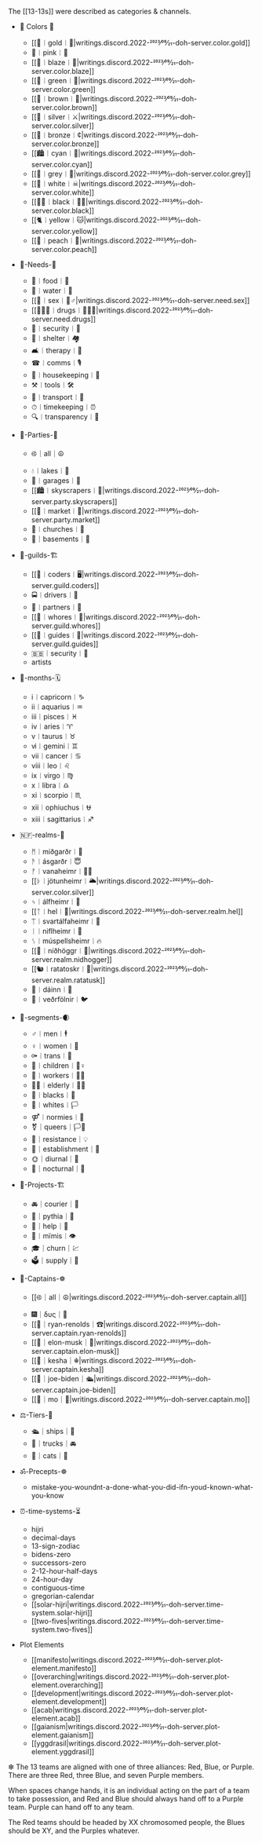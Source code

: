 The [[13-13s]] were described as categories & channels.

* 🌈 Colors 🌈
  * [[🥇︱gold︱🥇|writings.discord.2022-2023⁄09⁄21-doh-server.color.gold]]
  * 🐽︱pink︱🐽
  * [[🍊︱blaze︱🍊|writings.discord.2022-2023⁄09⁄21-doh-server.color.blaze]]
  * [[🥬︱green︱🥗|writings.discord.2022-2023⁄09⁄21-doh-server.color.green]]
  * [[🧸︱brown︱🐻|writings.discord.2022-2023⁄09⁄21-doh-server.color.brown]]
  * [[🥈︱silver︱⚔|writings.discord.2022-2023⁄09⁄21-doh-server.color.silver]]
  * [[🥉︱bronze︱¢|writings.discord.2022-2023⁄09⁄21-doh-server.color.bronze]]
  * [[🏙︱cyan︱🌊|writings.discord.2022-2023⁄09⁄21-doh-server.color.cyan]]
  * [[👴︱grey︱👵|writings.discord.2022-2023⁄09⁄21-doh-server.color.grey]]
  * [[👻︱white︱☠|writings.discord.2022-2023⁄09⁄21-doh-server.color.white]]
  * [[🧑🏿︱black︱🙆🏿|writings.discord.2022-2023⁄09⁄21-doh-server.color.black]]
  * [[🐈︱yellow︱🐱|writings.discord.2022-2023⁄09⁄21-doh-server.color.yellow]]
  * [[🍑︱peach︱🦚|writings.discord.2022-2023⁄09⁄21-doh-server.color.peach]]

* 🍖-Needs-🦴
  * 🥫︱food︱🍲
  * 🌊︱water︱🎏
  * [[👯︱sex︱👯♂|writings.discord.2022-2023⁄09⁄21-doh-server.need.sex]]
  * [[👩🏿🎤︱drugs︱🧑🏿🎤|writings.discord.2022-2023⁄09⁄21-doh-server.need.drugs]]
  * 🔫︱security︱🌋  
  * 🏡︱shelter︱🏘
  * 🛋︱therapy︱🏥
  * ☎︱comms︱🎙
  * 🧹︱housekeeping︱🎄
  * ⚒︱tools︱🛠
  * 🚗︱transport︱🚙
  * ⏱︱timekeeping︱⏰
  * 🔍︱transparency︱🔎

* 🎉-Parties-🍾
  * ࿋｜all｜☮
  * 💧︱lakes︱🤽
  * 🚕︱garages︱🚚
  * [[🏙︱skyscrapers︱🏢|writings.discord.2022-2023⁄09⁄21-doh-server.party.skyscrapers]]
  * [[🏬︱market︱💸|writings.discord.2022-2023⁄09⁄21-doh-server.party.market]]
  * 💒︱churches︱🕌
  * 🌆｜basements｜🗼

* 🧙-guilds-🏗
  * [[🔌︱coders︱🖥|writings.discord.2022-2023⁄09⁄21-doh-server.guild.coders]]
  * 🚍︱drivers︱🚢
  * 👬︱partners︱👭
  * [[🦵︱whores︱💋|writings.discord.2022-2023⁄09⁄21-doh-server.guild.whores]]
  * [[🌴︱guides︱🎋|writings.discord.2022-2023⁄09⁄21-doh-server.guild.guides]]
  * 🇧🇧︱security︱🎑
  * artists

* 📅-months-🗓
  * ⅰ︱capricorn︱♑
  * ⅱ︱aquarius︱♒
  * ⅲ︱pisces︱♓
  * ⅳ︱aries︱♈
  * ⅴ︱taurus︱♉
  * ⅵ︱gemini︱♊
  * ⅶ︱cancer︱♋
  * ⅷ︱leo︱♌
  * ⅸ︱virgo︱♍
  * ⅹ︱libra︱♎
  * ⅺ︱scorpio︱♏
  * ⅻ︱ophiuchus︱⛎
  * ⅹⅲ︱sagittarius︱♐

* 🇳🇫-realms-🎯
  * ᛗ︱miðgarðr︱🤰
  * ᚫ︱ásgarðr︱😇
  * ᚡ︱vanaheimr︱👨🏫
  * [[ᚦ︱jötunheimr︱🌥|writings.discord.2022-2023⁄09⁄21-doh-server.color.silver]]
  * ᛃ︱álfheimr︱🧝
  * [[ᛏ︱hel︱🧟|writings.discord.2022-2023⁄09⁄21-doh-server.realm.hel]]
  * ᛠ︱svartálfaheimr︱🔨
  * ᛁ︱niflheimr︱🍧
  * ᛊ︱múspellsheimr︱🔥
  * [[🐲︱níðhöggr︱🐉|writings.discord.2022-2023⁄09⁄21-doh-server.realm.nidhogger]]
  * [[🐿︱ratatoskr︱🌰|writings.discord.2022-2023⁄09⁄21-doh-server.realm.ratatusk]]
  * 🦌︱dáinn︱🌾
  * 🦅︱veðrfölnir︱🐦

* 🥧-segments-🌒
  * ♂︱men︱🕴
  * ♀︱women︱🤰
  * ⚩︱trans︱💃
  * 🧒︱children︱🧒♀
  * 🤡︱workers︱👩‍🏭
  * 🧓🏾︱elderly︱🧓🏻
  * 🖤︱blacks︱🏴
  * 🤍︱whites︱🏳
  * ⚤︱normies︱🧬
  * ⚧｜queers｜🏳🌈
  * 🎴｜resistance｜💡
  * 🏯｜establishment｜🔫
  * 🌞｜diurnal｜🌅
  * 🌚｜nocturnal｜🌉

* 🤖-Projects-🏗
  * 🚘｜courier｜🚖
  * 💃｜pythia｜💎
  * 💪｜help｜🥋
  * 🐙︱mïmis︱👁
  * 🎓｜churn｜💹
  * 🗳｜supply｜🧮

* 👲-Captains-☸
  * [[࿋｜all｜☮|writings.discord.2022-2023⁄09⁄21-doh-server.captain.all]]
  * 🎆｜δυς｜🍧
  * [[💚｜ryan-renolds｜☎|writings.discord.2022-2023⁄09⁄21-doh-server.captain.ryan-renolds]]
  * [[💙｜elon-musk｜🚕|writings.discord.2022-2023⁄09⁄21-doh-server.captain.elon-musk]]
  * [[👲｜kesha｜☬|writings.discord.2022-2023⁄09⁄21-doh-server.captain.kesha]]
  * [[🦅｜joe-biden｜🛳|writings.discord.2022-2023⁄09⁄21-doh-server.captain.joe-biden]]
  * [[🔫｜mo｜🎤|writings.discord.2022-2023⁄09⁄21-doh-server.captain.mo]]

* ⚖-Tiers-💯
  * 🛳｜ships｜🚢
  * 🚚｜trucks｜🚘
  * 🐯｜cats｜🦁

* ॐ-Precepts-☸
  * mistake-you-woundnt-a-done-what-you-did-ifn-youd-known-what-you-know

* ⏰-time-systems-⏳
  * hijri
  * decimal-days
  * 13-sign-zodiac
  * bidens-zero
  * successors-zero
  * 2-12-hour-half-days
  * 24-hour-day
  * contiguous-time
  * gregorian-calendar
  * [[solar-hijri|writings.discord.2022-2023⁄09⁄21-doh-server.time-system.solar-hijri]]
  * [[two-fives|writings.discord.2022-2023⁄09⁄21-doh-server.time-system.two-fives]]

* Plot Elements
  * [[manifesto|writings.discord.2022-2023⁄09⁄21-doh-server.plot-element.manifesto]]
  * [[overarching|writings.discord.2022-2023⁄09⁄21-doh-server.plot-element.overarching]]
  * [[development|writings.discord.2022-2023⁄09⁄21-doh-server.plot-element.development]]
  * [[acab|writings.discord.2022-2023⁄09⁄21-doh-server.plot-element.acab]]
  * [[gaianism|writings.discord.2022-2023⁄09⁄21-doh-server.plot-element.gaianism]]
  * [[yggdrasil|writings.discord.2022-2023⁄09⁄21-doh-server.plot-element.yggdrasil]]

❇ The 13 teams are aligned with one of three alliances: Red, Blue, or Purple. There are three Red, three Blue, and seven Purple members.

When spaces change hands, it is an individual acting on the part of a team to take possession, and Red and Blue should always hand off to a Purple team. Purple can hand off to any team.

The Red teams should be headed by XX chromosomed people, the Blues should be XY, and the Purples whatever.
